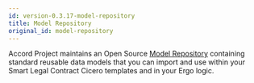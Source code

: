 ```yaml
---
id: version-0.3.17-model-repository
title: Model Repository
original_id: model-repository
---
```


Accord Project maintains an Open Source [Model Repository](https://models.accordproject.org) containing standard reusable data models that you can import and use within your Smart Legal Contract Cicero templates and in your Ergo logic.